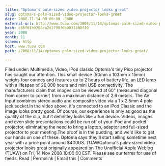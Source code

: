 ```yaml
---
title: "Optoma's palm-sized video projector looks great"
slug: optoma-s-palm-sized-video-projector-looks-great
date: 2008-11-14 09:00:00 -0600
external-url: http://www.tuaw.com/2008/11/14/optomas-palm-sized-video-projector-looks-great/
hash: c65f01b9288ca2d2790f0b0033308f39
year: 2008
month: 11
scheme: http
host: www.tuaw.com
path: /2008/11/14/optomas-palm-sized-video-projector-looks-great/

---
```


Filed under: Multimedia, Video, iPod classic
 Optoma's tiny Pico projector has caught our attention. This small device (50mm x 103mm x 15mm) weighs four ounces and features up to 2 hours of battery life, an LED lamp with a lifespan of 20,000 hours and mini USB connectivity. The manufacturers claim that images can be viewed at 60" (measured diagonal from corner to corner) from a maximum distance of 2.6 meters. The AV Input combines stereo audio and composite video via a 1 x 2.5mm 4 pole jack socket.In the video above, it's connected to an iPod Classic and the image looks pretty good. Of course, our experience is only as good as the quality of the clip, but it definitley looks like a fun device. Videos, images and even slide presentations could be run off of your iPod and pocket projector, eliminating the need to bring a laptop, adaptor and full-sized projector to your meeting.The proof is in the pudding, and we'd like to get our hands on one of these. Optoma says they'll start selling sometime next year with a price point around $400US. TUAWOptoma's palm-sized video projector looks great originally appeared on The Unofficial Apple Weblog (TUAW) on Fri, 14 Nov 2008 10:00:00 EST.  Please see our terms for use of feeds.
Read | Permalink | Email this | Comments


 

